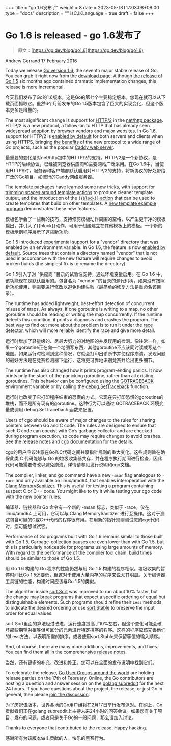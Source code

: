 +++
title = "go 1.6发布了"
weight = 8
date = 2023-05-18T17:03:08+08:00
type = "docs"
description = ""
isCJKLanguage = true
draft = false
+++

# Go 1.6 is released - go 1.6发布了

> 原文：[https://go.dev/blog/go1.6](https://go.dev/blog/go1.6)

Andrew Gerrand
17 February 2016

Today we release [Go version 1.6](https://go.dev/doc/go1.6), the seventh major stable release of Go. You can grab it right now from the [download page](https://go.dev/dl/). Although [the release of Go 1.5](https://blog.golang.org/go1.5) six months ago contained dramatic implementation changes, this release is more incremental.

今天我们发布了Go的1.6版本，这是Go的第七个主要稳定版本。您现在就可以从下载页面抓取它。虽然6个月前发布的Go 1.5版本包含了巨大的实现变化，但这个版本更多是增量的。

The most significant change is support for [HTTP/2](https://http2.github.io/) in the [net/http package](https://go.dev/pkg/net/http/). HTTP/2 is a new protocol, a follow-on to HTTP that has already seen widespread adoption by browser vendors and major websites. In Go 1.6, support for HTTP/2 is [enabled by default](https://go.dev/doc/go1.6#http2) for both servers and clients when using HTTPS, bringing [the benefits](https://http2.github.io/faq/) of the new protocol to a wide range of Go projects, such as the popular [Caddy web server](https://caddyserver.com/download).

最重要的变化是对net/http包中的HTTP/2的支持。HTTP/2是一个新协议，是HTTP的后续协议，已经被浏览器供应商和主要网站广泛采用。在Go 1.6中，当使用HTTPS时，服务器和客户端都默认启用对HTTP/2的支持，将新协议的好处带给广泛的Go项目，如流行的Caddy网络服务器。

The template packages have learned some new tricks, with support for [trimming spaces around template actions](https://go.dev/pkg/text/template/#hdr-Text_and_spaces) to produce cleaner template output, and the introduction of the [`{{block}}` action](https://go.dev/pkg/text/template/#hdr-Actions) that can be used to create templates that build on other templates. A [new template example program](https://cs.opensource.google/go/x/example/+/master:template) demonstrates these new features.

模板包学会了一些新的技巧，支持修剪模板动作周围的空格，以产生更干净的模板输出，并引入了{{block}}动作，可用于创建建立在其他模板上的模板。一个新的模板示例程序展示了这些新功能。

Go 1.5 introduced [experimental support](https://go.dev/s/go15vendor) for a "vendor" directory that was enabled by an environment variable. In Go 1.6, the feature is now [enabled by default](https://go.dev/doc/go1.6#go_command). Source trees that contain a directory named "vendor" that is not used in accordance with the new feature will require changes to avoid broken builds (the simplest fix is to rename the directory).

Go 1.5引入了对 "供应商 "目录的试验性支持，通过环境变量启用。在 Go 1.6 中，该功能现在是默认启用的。包含名为 "vendor "的目录的源代码树，如果没有按照新功能使用，则需要进行修改以避免构建失败（最简单的修复方法是重命名该目录）。

The runtime has added lightweight, best-effort detection of concurrent misuse of maps. As always, if one goroutine is writing to a map, no other goroutine should be reading or writing the map concurrently. If the runtime detects this condition, it prints a diagnosis and crashes the program. The best way to find out more about the problem is to run it under the [race detector](https://blog.golang.org/race-detector), which will more reliably identify the race and give more detail.

运行时增加了轻量级的、尽最大努力的对地图的并发误用的检测。像往常一样，如果一个goroutine正在向一个地图写东西，其他goroutine不应该同时读或写这个地图。如果运行时检测到这种情况，它就会打印出诊断书并使程序崩溃。发现问题的最好方法是在竞赛检测器下运行，这将更可靠地识别竞赛并给出更多细节。

The runtime has also changed how it prints program-ending panics. It now prints only the stack of the panicking goroutine, rather than all existing goroutines. This behavior can be configured using the [GOTRACEBACK](https://go.dev/pkg/runtime/#hdr-Environment_Variables) environment variable or by calling the [debug.SetTraceback](https://go.dev/pkg/runtime/debug/#SetTraceback) function.

运行时也改变了它打印程序结束的恐慌的方式。它现在只打印恐慌的goroutine的堆栈，而不是所有现有的goroutine。这种行为可以通过 GOTRACEBACK 环境变量或调用 debug.SetTraceback 函数来配置。

Users of cgo should be aware of major changes to the rules for sharing pointers between Go and C code. The rules are designed to ensure that such C code can coexist with Go’s garbage collector and are checked during program execution, so code may require changes to avoid crashes. See the [release notes](https://go.dev/doc/go1.6#cgo) and [cgo documentation](https://go.dev/cmd/cgo/#hdr-Passing_pointers) for the details.

cgo的用户应该注意在Go和C代码之间共享指针规则的重大变化。这些规则旨在确保此类 C 代码能够与 Go 的垃圾收集器共存，并在程序执行期间进行检查，因此代码可能需要修改以避免崩溃。详情请参见发行说明和cgo文档。

The compiler, linker, and go command have a new `-msan` flag analogous to `-race` and only available on linux/amd64, that enables interoperation with the [Clang MemorySanitizer](http://clang.llvm.org/docs/MemorySanitizer.html). This is useful for testing a program containing suspect C or C++ code. You might like to try it while testing your cgo code with the new pointer rules.

编译器、链接器和 Go 命令有一个新的 -msan 标志，类似于 -race，仅在 linux/amd64 上可用，它可以与 Clang MemorySanitizer 进行互操作。这对于测试包含可疑的C或C++代码的程序很有用。在用新的指针规则测试您的cgo代码时，您可能想试试它。

Performance of Go programs built with Go 1.6 remains similar to those built with Go 1.5. Garbage-collection pauses are even lower than with Go 1.5, but this is particularly noticeable for programs using large amounts of memory. With regard to the performance of the compiler tool chain, build times should be similar to those of Go 1.5.

用 Go 1.6 构建的 Go 程序的性能仍然与用 Go 1.5 构建的程序相似。垃圾收集的暂停时间比Go 1.5还要低，但这对于使用大量内存的程序来说尤其明显。关于编译器工具链的性能，构建时间应该与Go 1.5的类似。

The algorithm inside [sort.Sort](https://go.dev/pkg/sort/#Sort) was improved to run about 10% faster, but the change may break programs that expect a specific ordering of equal but distinguishable elements. Such programs should refine their `Less` methods to indicate the desired ordering or use [sort.Stable](https://go.dev/pkg/sort/#Stable) to preserve the input order for equal values.

sort.Sort里面的算法经过改进，运行速度提高了10%左右，但这个变化可能会破坏那些期望对相等但可区分的元素进行特定排序的程序。这样的程序应该完善他们的Less方法，以表明所需的排序，或者使用sort.Stable来保留等值的输入顺序。

And, of course, there are many more additions, improvements, and fixes. You can find them all in the comprehensive [release notes](https://go.dev/doc/go1.6).

当然，还有更多的补充、改进和修正。您可以在全面的发布说明中找到它们。

To celebrate the release, [Go User Groups around the world](https://github.com/golang/go/wiki/Go-1.6-release-party) are holding release parties on the 17th of February. Online, the Go contributors are hosting a question and answer session on the [golang subreddit](https://reddit.com/r/golang) for the next 24 hours. If you have questions about the project, the release, or just Go in general, then please [join the discussion](https://www.reddit.com/r/golang/comments/46bd5h/ama_we_are_the_go_contributors_ask_us_anything/).

为了庆祝该版本，世界各地的Go用户组将在2月17日举行发布派对。在网上，Go贡献者们正在golang subreddit上主持未来24小时的问答会议。如果您有关于项目、发布的问题，或者只是关于Go的一般问题，那么请加入讨论。

Thanks to everyone that contributed to the release. Happy hacking.

感谢所有为该版本做出贡献的人。快乐的黑客行为。
